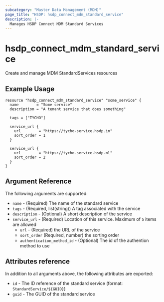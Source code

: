 ```yaml
---
subcategory: "Master Data Management (MDM)"
page_title: "HSDP: hsdp_connect_mdm_standard_service"
description: |-
  Manages HSDP Connect MDM Standard Services
---
```


# hsdp_connect_mdm_standard_service

Create and manage MDM StandardServices resources

## Example Usage

```hcl
resource "hsdp_connect_mdm_standard_service" "some_service" {
  name        = "Some service"
  description = "A tenant service that does something"
  
  tags = ["TYCHO"]
  
  service_url {
    url        = "https://tycho-service.hsdp.in"
    sort_order = 1
  }
  
  service_url {
    url        = "https://tycho-service.hsdp.nl"
    sort_order = 2
  }
}
```

## Argument Reference

The following arguments are supported:

* `name` - (Required) The name of the standard service
* `tags` - (Required, list(string)) A tag associated with the service
* `description` - (Optional) A short description of the service
* `service_url` - (Required) Location of this service. Maximum of `5` items are allowed
  * `url` - (Required) the URL of the service
  * `sort_order` (Required, number) the sorting order
  * `authentication_method_id` - (Optional) The id of the authention method to use

## Attributes reference

In addition to all arguments above, the following attributes are exported:

* `id` - The ID reference of the standard service (format: `StandardService/${GUID}`)
* `guid` - The GUID of the standard service
